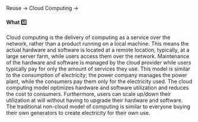 <link rel="stylesheet" href="{{baseUrl}}/css/textbook.css">

<div class="website-content">

<div id="path">Reuse &rarr; Cloud Computing &rarr;</div>

<div id="title">

#### What :one:

</div>

<div id="body">

Cloud computing is the delivery of computing as a service over the network, rather than a product running on a local machine. This means the actual hardware and software is located at a remote location, typically, at a large server farm, while users access them over the network. Maintenance of the hardware and software is managed by the cloud provider while users typically pay for only the amount of services they use. This model is similar to the consumption of electricity; the power company manages the power plant, while the consumers pay them only for the electricity used. The cloud computing model optimizes hardware and software utilization and reduces the cost to consumers. Furthermore, users can scale up/down their utilization at will without having to upgrade their hardware and software. The traditional non-cloud model of computing is similar to everyone buying their own generators to create electricity for their own use.

</div>

<div id="extras">
<div>

</div>
